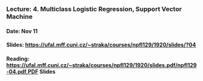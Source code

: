 ### Lecture: 4. Multiclass Logistic Regression, Support Vector Machine
#### Date: Nov 11
#### Slides: https://ufal.mff.cuni.cz/~straka/courses/npfl129/1920/slides/?04
#### Reading: https://ufal.mff.cuni.cz/~straka/courses/npfl129/1920/slides.pdf/npfl129-04.pdf,PDF Slides
